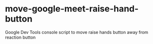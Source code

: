 # move-google-meet-raise-hand-button
Google Dev Tools console script to move raise hands button away from reaction button
